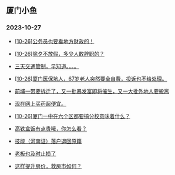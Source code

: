 ## 厦门小鱼 
### 2023-10-27

+ [[10-26]公务员也要看地方财政的！](http://bbs.xmfish.com/read-htm-tid-18095205.html)

+ [[10-26]除夕不放假，多少人敢辞职的？](http://bbs.xmfish.com/read-htm-tid-18095300.html)

+ [三天交通管制，早知道。。。。](http://bbs.xmfish.com/read-htm-tid-18095233.html)

+ [[10-26]厦门医保坑人，67岁老人突然要全自费，投诉也不给处理。](http://bbs.xmfish.com/read-htm-tid-18095297.html)

+ [前埔一带要拆迁了，又一批暴发富即将催生，又一大批外地人要搬离](http://bbs.xmfish.com/read-htm-tid-18095358.html)

+ [现在网上买药超便宜。](http://bbs.xmfish.com/read-htm-tid-18095260.html)

+ [[10-26]厦门一中在六个区都要搞分校意味着什么？](http://bbs.xmfish.com/read-htm-tid-18095366.html)

+ [高铁盒饭有点贵哦，你怎么看？](http://bbs.xmfish.com/read-htm-tid-18095328.html)

+ [技能（河南证）落户退回原籍](http://bbs.xmfish.com/read-htm-tid-18095384.html)

+ [老板也及时止损了](http://bbs.xmfish.com/read-htm-tid-18095299.html)

+ [这样提升房价，救房市如何？](http://bbs.xmfish.com/read-htm-tid-18095533.html)

